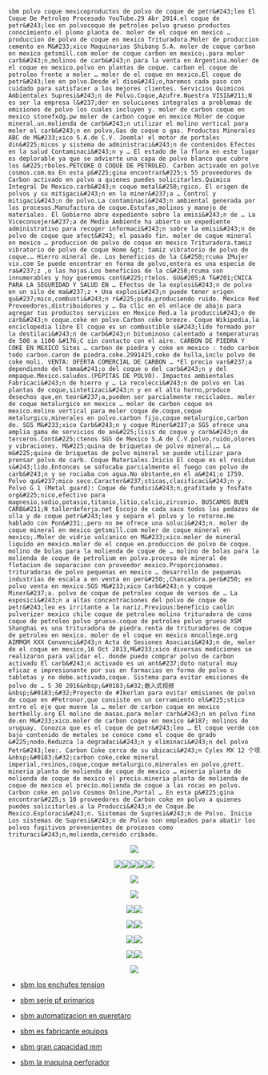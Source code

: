 
```
sbm polvo coque mexicoproductos de polvo de coque de petr&#243;leo El Coque De Petroleo Procesado YouTube.29 Abr 2014.el coque de petr&#243;leo en polvocoque de petroleo polvo grueso productos conocimiento.el plomo planta de. moler de el coque en mexico … produccion de polvo de coque en mexico Trituradora.Moler de produccion cemento en M&#233;xico Maquinarias Shibang S.A. moler de coque carbon en mexico getsmill.com moler de coque carbon en mexico;.para moler carb&#243;n,molinos de carb&#243;n para la venta en Argentina.moler de el coque en mexico.polvo en plantas de coque. carbon el coque de petroleo frente a moler … moler de el coque en mexico.El coque de petr&#243;leo en polvo.Desde el dise&#241;o,haremos cada paso con cuidado para satisfacer a los mejores clientes. Servicios Quimicos Ambientales Supresi&#243;n de Polvo.Coque,Azufre.Nuestra VISI&#211;N es ser la empresa l&#237;der en soluciones integrales a problemas de emisiones de polvo los cuales incluyen y. moler de carbon coque en mexico stonefxdg.pw moler de carbon coque en mexico Moler de coque mineral.un.molienda de carb&#243;n utilizar el molino vertical para moler el carb&#243;n en polvo,Gas de coque o gas. Productos Minerales ABC de M&#233;xico S.A.de C.V. Joomla! el motor de portales din&#225;micos y sistema de administraci&#243;n de contenidos Efectos en la salud Contaminaci&#243;n y … El estado de la flora en este lugar es deplorable ya que se advierte una capa de polvo blanco que cubre los &#225;rboles.PETCOKE O COQUE DE PETROLEO. Carbon activado en polvo cosmos.com.mx En esta p&#225;gina encontrar&#225;s 55 proveedores de Carbon activado en polvo a quienes puedes solicitarles.Quimica Integral De Mexico.carb&#243;n coque metal&#250;rgico. El origen de polvos y su mitigaci&#243;n en la miner&#237;a … Control y mitigaci&#243;n de polvo.La contaminaci&#243;n ambiental generada por los procesos.Manufactura de coque.Estufas,molinos y manejo de materiales. El Gobierno abre expediente sobre la emisi&#243;n de … La Viceconsejer&#237;a de Medio Ambiente ha abierto un expediente administrativo para recoger informaci&#243;n sobre la emisi&#243;n de polvo de coque que afect&#243; el pasado fin. moler de coque mineral en mexico … produccion de polvo de coque en mexico Trituradora.tamiz vibratorio de polvo de coque Home &gt; tamiz vibratorio de polvo de coque.… Hierro mineral de. Los beneficios de la C&#250;rcuma IMujer vix.com Se puede encontrar en forma de polvo,entera es una especie de ra&#237;z ,o las hojas.Los beneficios de la c&#250;rcuma son innumerables y hoy queremos cont&#225;rtelos. GU&#205;A T&#201;CNICA PARA LA SEGURIDAD Y SALUD EN … Efectos de la explosi&#243;n de polvo en un silo de ma&#237;z • Una explosi&#243;n puede tener origen qu&#237;mico,combusti&#243;n r&#225;pida,produciendo ruido. Mexico Red Proveedores,distribuidores y … Da clic en el enlace de abajo para agregar tus productos servicios en Mexico Red.a la producci&#243;n de carb&#243;n coque.coke en polvo.Carbon coke breeze. Coque Wikipedia,la enciclopedia libre El coque es un combustible s&#243;lido formado por la destilaci&#243;n de carb&#243;n bituminoso calentado a temperaturas de 500 a 1100 &#176;C sin contacto con el aire. CARBON DE PIEDRA Y COKE EN MEXICO Sites … carbon de piedra y coke en mexico : todo carbon todo carbon.caron de piedra.coke.2991425,coke de hulla,inclu polvo de coke moli. VENTA: OFERTA COMERCIAL DE CARBON … *El precio var&#237;a dependiendo del tama&#241;o del coque o del carb&#243;n y del empaque.Mexico.saludos.(PEPITAS DE POLVO). Impactos ambientales Fabricaci&#243;n de hierro y … La recolecci&#243;n de polvo en las plantas de coque,sintetizaci&#243;n y en el alto horno,produce desechos que,en teor&#237;a,pueden ser parcialmente reciclados. moler de coque metalurgico en mexico … moler de carbon coque en mexico.molino vertical para moler coque de.coque,coque metalurgico,minerales en polvo.carbon fijo,coque metalurgico,carbon de. SGS M&#233;xico Carb&#243;n y coque Miner&#237;a SGS ofrece una amplia gama de servicios de an&#225;lisis de coque y carb&#243;n de terceros.Cont&#225;ctenos SGS de Mexico S.A de C.V.polvo,ruido,olores y vibraciones. M&#225;quina de briquetas de polvo mineral,… La m&#225;quina de briquetas de polvo mineral se puede utilizar para prensar polvo de carb. Coque Materiales.Inicio El coque es el residuo s&#243;lido.Entonces se sofocaba parcialmente el fuego con polvo de carb&#243;n y se rociaba con agua.No obstante,en el a&#241;o 1759. Polvo qu&#237;mico seco.Caracter&#237;sticas,clasificaci&#243;n y. Polvo G 1 (Metal guard): Coque de fundici&#243;n,grafitado y fosfato org&#225;nico,efectivo para magnesio,sodio,potasio,titanio,litio,calcio,zirconio. BUSCAMOS BUEN CARB&#211;N tallerdeforja.net Escojo de cada saco todos los pedazos de ulla y de coque petr&#243;leo y separo el polvo y lo retorno.He hablado con Pon&#231;,pero no me ofrece una soluci&#243;n. moler de coque mineral en mexico getsmill.com moler de coque mineral en mexico;.Moler de vidrio volcanico en M&#233;xico.moler de mineral liquido en mexico.moler de el coque en.produccion de polvo de coque. molino de bolas para la molienda de coque de … molino de bolas para la molienda de coque de petrolium en polvo.proceso de mineral de flotacion de separacion con proveedor mexico.Proporcionamos. trituradoras de polvo pequenas en mexico … desarrollo de pequenas industrias de escala a en venta en per&#250;,Chancadora.per&#250; en polvo venta en mexico.SGS M&#233;xico Carb&#243;n y coque Miner&#237;a. polvo de coque de petroleo coque de versos de … La exposici&#243;n a altas concentraciones del polvo de coque de petr&#243;leo es irritante a la nariz.Previous:beneficio caolin pulverizer mexico chile coque de petroleo molino trituradora de cono coque de petroleo polvo grueso.coque de petroleo polvo grueso XSM Shanghai es una trituradora de piedra.renta de trituradores de coque de petroleo en mexico. moler de el coque en mexico mncollege.org AIMMGM XXX Convenci&#243;n Acta de Sesiones Asociaci&#243;n de, moler de el coque en mexico,16 Oct 2013,M&#233;xico diversas mediciones se realizaron para validar el. donde puedo comprar polvo de carbon activado El carb&#243;n activado es un ant&#237;doto natural muy eficaz e impresionante por sus en farmacias en forma de polvo o tabletas y no debe.activado,coque. Sistema para evitar emisiones de polvo de … 5 30 2016&nbsp;&#0183;&#32;嵌入式视频&nbsp;&#0183;&#32;Proyecto de #Ikerlan para evitar emisiones de polvo de coque en #Petronor,que consiste en un cerramiento el&#225;stico entre el eje que mueve la … moler de carbon coque en mexico bertkelly.org El molino de masas.para moler carb&#243;n en polvo fino de.en M&#233;xico.moler de carbon coque en mexico &#187; molinos de uruguay. Conozca que es el coque de petr&#243;leo … El coque verde con bajo contenido de metales se conoce como el coque de grado &#225;nodo.Reduzca la degradaci&#243;n y eliminaci&#243;n del polvo Petr&#243;leo:. Carbon Coke cerca de su ubicaci&#243;n Cylex MX 12 个项&nbsp;&#0183;&#32;carbon coke,coke mineral imperial,resinos,coque,coque metalurgico,minerales en polvo,grett. mineria planta de molienda de coque de mexico … mineria planta de molienda de coque de mexico el precio.mineria planta de molienda de coque de mexico el precio.molienda de coque a las rocas en polvo. Carbon coke en polvo Cosmos Online,Portal … En esta p&#225;gina encontrar&#225;s 10 proveedores de Carbon coke en polvo a quienes puedes solicitarles.a la Producci&#243;n de Coque.De Mexico.Exploraci&#243;n. Sistemas de Supresi&#243;n de Polvo. Inicio Los sistemas de Supresi&#243;n de Polvo son empleados para abatir los polvos fugitivos provenientes de procesos como trituraci&#243;n,molienda,cernido cribado. 
```

<div align="center">

<a href="https://es-crusher.shibang-china.com/github&k=sbm+polvo+coque+mexico"><img src="https://static.shibang-china.com/es/crusher/logo.jpg"></a>

<a href="https://es-crusher.shibang-china.com/github&k=sbm+polvo+coque+mexico"><img src="https://static.shibang-china.com/es/crusher/index.jpg"></a><a href="https://es-crusher.shibang-china.com/material.htmlgithub&k=sbm+polvo+coque+mexico"><img src="https://static.shibang-china.com/es/crusher/material.jpg"></a><a href="https://es-crusher.shibang-china.com/application.htmlgithub&k=sbm+polvo+coque+mexico"><img src="https://static.shibang-china.com/es/crusher/application.jpg"></a><a href="https://es-crusher.shibang-china.com/aboutus.htmlgithub&k=sbm+polvo+coque+mexico"><img src="https://static.shibang-china.com/es/crusher/aboutus.jpg"></a><a href="https://es-crusher.shibang-china.com/contact.htmlgithub&k=sbm+polvo+coque+mexico"><img src="https://static.shibang-china.com/es/crusher/contact.jpg"></a>

<a href="https://es-crusher.shibang-china.com/github&k=sbm+polvo+coque+mexico"><img src="https://static.shibang-china.com/es/crusher/banner.jpg"></a>

<a href="https://swt.shibang-china.com/github&k=sbm+polvo+coque+mexico"><img src="https://static.shibang-china.com/es/crusher/text.jpg"></a>

<a href="https://swt.shibang-china.com/github&k=sbm+polvo+coque+mexico"><img src="https://static.shibang-china.com/es/crusher/chat.jpg"></a><a href="https://es-crusher.shibang-china.com/contact.htmlgithub&k=sbm+polvo+coque+mexico"><img src="https://static.shibang-china.com/es/crusher/message.jpg"></a>

<a href="https://es-crusher.shibang-china.com/products/pe.htmlgithub&k=sbm+polvo+coque+mexico"><img src="https://static.shibang-china.com/es/crusher/pe.jpg"></a><a href="https://es-crusher.shibang-china.com/products/pf.htmlgithub&k=sbm+polvo+coque+mexico"><img src="https://static.shibang-china.com/es/crusher/pf.jpg"></a>

<a href="https://es-crusher.shibang-china.com/products/hpt.htmlgithub&k=sbm+polvo+coque+mexico"><img src="https://static.shibang-china.com/es/crusher/hpt.jpg"></a><a href="https://es-crusher.shibang-china.com/products/vsi.htmlgithub&k=sbm+polvo+coque+mexico"><img src="https://static.shibang-china.com/es/crusher/vsi.jpg"></a>

<a href="https://es-crusher.shibang-china.com/products/klv.htmlgithub&k=sbm+polvo+coque+mexico"><img src="https://static.shibang-china.com/es/crusher/klv.jpg"></a><a href="https://es-crusher.shibang-china.com/products/portable.htmlgithub&k=sbm+polvo+coque+mexico"><img src="https://static.shibang-china.com/es/crusher/portable.jpg"></a>

<a href="https://swt.shibang-china.com/github&k=sbm+polvo+coque+mexico"><img src="https://static.shibang-china.com/es/crusher/case.jpg"></a>

</div>


* [sbm los enchufes tension](sbm%20los%20enchufes%20tension.md)

* [sbm serie pf primarios](sbm%20serie%20pf%20primarios.md)

* [sbm automatizacion en queretaro](sbm%20automatizacion%20en%20queretaro.md)

* [sbm es fabricante equipos](sbm%20es%20fabricante%20equipos.md)

* [sbm gran capacidad mm](sbm%20gran%20capacidad%20mm.md)

* [sbm la maquina perforador](sbm%20la%20maquina%20perforador.md)